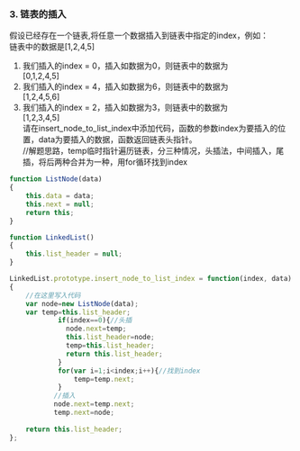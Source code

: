 ###  3.  链表的插入  
假设已经存在一个链表,将任意一个数据插入到链表中指定的index，例如：  
链表中的数据是[1,2,4,5]  
1. 我们插入的index = 0，插入如数据为0，则链表中的数据为  
[0,1,2,4,5]  
2. 我们插入的index = 4，插入如数据为6，则链表中的数据为  
[1,2,4,5,6]  
3. 我们插入的index = 2，插入如数据为3，则链表中的数据为  
[1,2,3,4,5]  
请在insert_node_to_list_index中添加代码，函数的参数index为要插入的位置，data为要插入的数据，函数返回链表头指针。  
//解题思路，temp临时指针遍历链表，分三种情况，头插法，中间插入，尾插，将后两种合并为一种，用for循环找到index  
```js
function ListNode(data)
{
    this.data = data;
    this.next = null;
    return this;
}

function LinkedList()
{
    this.list_header = null;
}

LinkedList.prototype.insert_node_to_list_index = function(index, data)
{
    //在这里写入代码
    var node=new ListNode(data);
    var temp=this.list_header;
            if(index==0){//头插
              node.next=temp;
              this.list_header=node;
              temp=this.list_header;
              return this.list_header;
            }
            for(var i=1;i<index;i++){//找到index
                temp=temp.next;
            }
           //插入
           node.next=temp.next;
           temp.next=node;
     
    return this.list_header;
};
```
